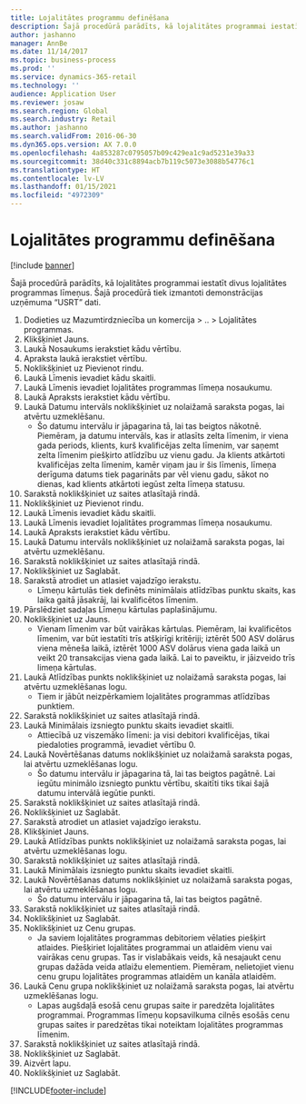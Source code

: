 ```yaml
---
title: Lojalitātes programmu definēšana
description: Šajā procedūrā parādīts, kā lojalitātes programmai iestatīt divus lojalitātes programmas līmeņus.
author: jashanno
manager: AnnBe
ms.date: 11/14/2017
ms.topic: business-process
ms.prod: ''
ms.service: dynamics-365-retail
ms.technology: ''
audience: Application User
ms.reviewer: josaw
ms.search.region: Global
ms.search.industry: Retail
ms.author: jashanno
ms.search.validFrom: 2016-06-30
ms.dyn365.ops.version: AX 7.0.0
ms.openlocfilehash: 4a853287c0795057b09c429ea1c9ad5231e39a33
ms.sourcegitcommit: 38d40c331c8894acb7b119c5073e3088b54776c1
ms.translationtype: HT
ms.contentlocale: lv-LV
ms.lasthandoff: 01/15/2021
ms.locfileid: "4972309"
---
```

# <a name="define-loyalty-programs"></a>Lojalitātes programmu definēšana

[!include [banner](../includes/banner.md)]

Šajā procedūrā parādīts, kā lojalitātes programmai iestatīt divus lojalitātes programmas līmeņus. Šajā procedūrā tiek izmantoti demonstrācijas uzņēmuma “USRT” dati.

1. Dodieties uz Mazumtirdzniecība un komercija > .. > Lojalitātes programmas.
2. Klikšķiniet Jauns.
3. Laukā Nosaukums ierakstiet kādu vērtību.
4. Apraksta laukā ierakstiet vērtību.
5. Noklikšķiniet uz Pievienot rindu.
6. Laukā Līmenis ievadiet kādu skaitli.
7. Laukā Līmenis ievadiet lojalitātes programmas līmeņa nosaukumu.
8. Laukā Apraksts ierakstiet kādu vērtību.
9. Laukā Datumu intervāls noklikšķiniet uz nolaižamā saraksta pogas, lai atvērtu uzmeklēšanu.
    * Šo datumu intervālu ir jāpagarina tā, lai tas beigtos nākotnē. Piemēram, ja datumu intervāls, kas ir atlasīts zelta līmenim, ir viena gada periods, klients, kurš kvalificējas zelta līmenim, var saņemt zelta līmenim piešķirto atlīdzību uz vienu gadu. Ja klients atkārtoti kvalificējas zelta līmenim, kamēr viņam jau ir šis līmenis, līmeņa derīguma datums tiek pagarināts par vēl vienu gadu, sākot no dienas, kad klients atkārtoti iegūst zelta līmeņa statusu.  
10. Sarakstā noklikšķiniet uz saites atlasītajā rindā.
11. Noklikšķiniet uz Pievienot rindu.
12. Laukā Līmenis ievadiet kādu skaitli.
13. Laukā Līmenis ievadiet lojalitātes programmas līmeņa nosaukumu.
14. Laukā Apraksts ierakstiet kādu vērtību.
15. Laukā Datumu intervāls noklikšķiniet uz nolaižamā saraksta pogas, lai atvērtu uzmeklēšanu.
16. Sarakstā noklikšķiniet uz saites atlasītajā rindā.
17. Noklikšķiniet uz Saglabāt.
18. Sarakstā atrodiet un atlasiet vajadzīgo ierakstu.
    * Līmeņu kārtulās tiek definēts minimālais atlīdzības punktu skaits, kas laika gaitā jāsakrāj, lai kvalificētos līmenim.  
19. Pārslēdziet sadaļas Līmeņu kārtulas paplašinājumu.
20. Noklikšķiniet uz Jauns.
    * Vienam līmenim var būt vairākas kārtulas. Piemēram, lai kvalificētos līmenim, var būt iestatīti trīs atšķirīgi kritēriji; iztērēt 500 ASV dolārus viena mēneša laikā, iztērēt 1000 ASV dolārus viena gada laikā un veikt 20 transakcijas viena gada laikā. Lai to paveiktu, ir jāizveido trīs limeņa kārtulas.  
21. Laukā Atlīdzības punkts noklikšķiniet uz nolaižamā saraksta pogas, lai atvērtu uzmeklēšanas logu.
    * Tiem ir jābūt neizpērkamiem lojalitātes programmas atlīdzības punktiem.  
22. Sarakstā noklikšķiniet uz saites atlasītajā rindā.
23. Laukā Minimālais izsniegto punktu skaits ievadiet skaitli.
    * Attiecībā uz viszemāko līmeni: ja visi debitori kvalificējas, tikai piedaloties programmā, ievadiet vērtību 0.  
24. Laukā Novērtēšanas datums noklikšķiniet uz nolaižamā saraksta pogas, lai atvērtu uzmeklēšanas logu.
    * Šo datumu intervālu ir jāpagarina tā, lai tas beigtos pagātnē. Lai iegūtu minimālo izsniegto punktu vērtību, skaitīti tiks tikai šajā datumu intervālā iegūtie punkti.  
25. Sarakstā noklikšķiniet uz saites atlasītajā rindā.
26. Noklikšķiniet uz Saglabāt.
27. Sarakstā atrodiet un atlasiet vajadzīgo ierakstu.
28. Klikšķiniet Jauns.
29. Laukā Atlīdzības punkts noklikšķiniet uz nolaižamā saraksta pogas, lai atvērtu uzmeklēšanas logu.
30. Sarakstā noklikšķiniet uz saites atlasītajā rindā.
31. Laukā Minimālais izsniegto punktu skaits ievadiet skaitli.
32. Laukā Novērtēšanas datums noklikšķiniet uz nolaižamā saraksta pogas, lai atvērtu uzmeklēšanas logu.
    * Šo datumu intervālu ir jāpagarina tā, lai tas beigtos pagātnē.  
33. Sarakstā noklikšķiniet uz saites atlasītajā rindā.
34. Noklikšķiniet uz Saglabāt.
35. Noklikšķiniet uz Cenu grupas.
    * Ja saviem lojalitātes programmas debitoriem vēlaties piešķirt atlaides. Piešķiriet lojalitātes programmai un atlaidēm vienu vai vairākas cenu grupas. Tas ir vislabākais veids, kā nesajaukt cenu grupas dažāda veida atlaižu elementiem.  Piemēram, nelietojiet vienu cenu grupu lojalitātes programmas atlaidēm un kanāla atlaidēm.  
36. Laukā Cenu grupa noklikšķiniet uz nolaižamā saraksta pogas, lai atvērtu uzmeklēšanas logu.
    * Lapas augšdaļā esošā cenu grupas saite ir paredzēta lojalitātes programmai. Programmas līmeņu kopsavilkuma cilnēs esošās cenu grupas saites ir paredzētas tikai noteiktam lojalitātes programmas līmenim.  
37. Sarakstā noklikšķiniet uz saites atlasītajā rindā.
38. Noklikšķiniet uz Saglabāt.
39. Aizvērt lapu.
40. Noklikšķiniet uz Saglabāt.



[!INCLUDE[footer-include](../../includes/footer-banner.md)]